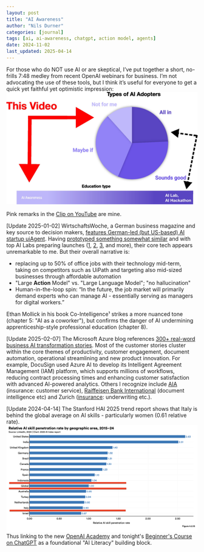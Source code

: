 ```yaml
---
layout: post
title: "AI Awareness"
author: "Nils Durner"
categories: [journal]
tags: [ai, ai-awareness, chatgpt, action model, agents]
date: 2024-11-02
last_updated: 2025-04-14
---
```


For those who do NOT use AI or are skeptical, I’ve put together a short, no-frills 7:48 medley from recent OpenAI webinars for business. I’m not advocating the use of these tools, but I think it’s useful for everyone to get a quick yet faithful yet optimistic impression:  
![Chart explaining AI Awareness: it's for those with reservations](assets/img/ai-awareness-adopters.png)

Pink remarks in the [Clip on YouTube](https://youtu.be/3AtCPlUX2Lg) are mine.

[Update 2025-01-02]
WirtschaftsWoche, a German business magazine and key source to decision makers, [features German-led (but US-based) AI startup uiAgent](https://www.wiwo.de/unternehmen/dienstleister/uiagent-dieses-deutsche-ki-start-up-will-die-haelfte-der-bueroarbeitsplaetze-ersetzen/30131296.html). Having [prototyped something somewhat similar](aileen) and with top AI Labs preparing launches ([1](https://youtu.be/ODaHJzOyVCQ), [2](https://www.linkedin.com/posts/maya-murad_opensource-activity-7272667635044028418-Zir-?utm_source=share&utm_medium=member_desktop), [3](https://www.bloomberg.com/news/articles/2024-11-13/openai-nears-launch-of-ai-agents-to-automate-tasks-for-users), and more), their core tech appears unremarkable to me. But their overall narrative is:
* replacing up to 50% of office jobs with their technology mid-term, taking on competitors such as UiPath and targeting also mid-sized businesses through affordable automation
* "Large **Action** Model" vs. "Large Language Model"; "no hallucination"
* Human-in-the-loop spin: “In the future, the job market will primarily demand experts who can manage AI - essentially serving as managers for digital workers.”

Ethan Mollick in his book Co-Intelligence¹ strikes a more nuanced tone (chapter 5: "AI as a coworker"), but confirms the danger of AI undermining apprenticeship-style professional education (chapter 8).

[Update 2025-02-07]
The Microsoft Azure blog references [300+ real-word business AI transformation stories](https://blogs.microsoft.com/blog/2025/02/05/https-blogs-microsoft-com-blog-2024-11-12-how-real-world-businesses-are-transforming-with-ai/). Most of the customer stories cluster within the core themes of productivity, customer engagement, document automation, operational streamlining and new product innovation. For example, DocuSign used Azure AI to develop its Intelligent Agreement Management (IAM) platform, which supports millions of workflows, reducing contract processing times and enhancing customer satisfaction with advanced AI-powered analytics. Others I recognize include [AIA](https://www.microsoft.com/en/customers/story/21062-aia-group-dynamics-365-customer-service) (insurance: customer service), [Raiffeisen Bank International](https://www.microsoft.com/en/customers/story/21406-raiffeisen-bank-international-azure) (document intelligence etc) and Zurich ([insurance](https://customers.microsoft.com/en-us/story/1835402038421112318-zurich-azure-openai-service-insurance-en-switzerland): underwriting etc.).

[Update 2024-04-14]
The Stanford HAI 2025 trend report shows that Italy is behind the global average on AI skills - particularly women (0.61 relative rate).
![Relative AI skill penetration by region](assets/img/hai-report-25-skill-penetration-rate-region.png)
Thus linking to the new [OpenAI Academy](https://academy.openai.com/) and tonight's [Beginner's Course on ChatGPT](https://academy.openai.com/public/events/introduction-to-chatgpt-n5wgdibtb4) as a foundational "AI Literacy" building block.
